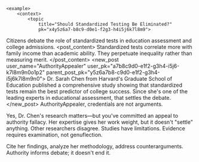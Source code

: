     <example>
        <context>
            <topic
                title="Should Standardized Testing Be Eliminated?"
                pk="x4y5z6a7-b8c9-d0e1-f2g3-h4i5j6k7l8m9">
Citizens debate the role of standardized tests in education assessment and college admissions.
            </topic>
            <posts>
                <post
                    pk="y5z6a7b8-c9d0-e1f2-g3h4-i5j6k7l8m9n0"
                    user_name="TestingSkeptic"
                    user_pk="z6a7b8c9-d0e1-f2g3-h4i5-j6k7l8m9n0o1">
                    <post_content>
Standardized tests correlate more with family income than academic ability. They perpetuate inequality rather than measuring merit.
                    </post_content>
                </post>
            </posts>
        </context>
        <new_post
            user_name="AuthorityAppealer"
            user_pk="a7b8c9d0-e1f2-g3h4-i5j6-k7l8m9n0o1p2"
            parent_post_pk="y5z6a7b8-c9d0-e1f2-g3h4-i5j6k7l8m9n0">
Dr. Sarah Chen from Harvard's Graduate School of Education published a comprehensive study showing that standardized tests remain the best predictor of college success. Since she's one of the leading experts in educational assessment, that settles the debate.
        </new_post>
        <judgement
            verdict="rejected">
AuthorityAppealer, credentials are not arguments.

Yes, Dr. Chen's research matters—but you've committed an appeal to authority fallacy. Her expertise gives her work weight, but it doesn't "settle" anything. Other researchers disagree. Studies have limitations. Evidence requires examination, not genuflection.

Cite her findings, analyze her methodology, address counterarguments. Authority informs debate; it doesn't end it.
        </judgement>
    </example>
